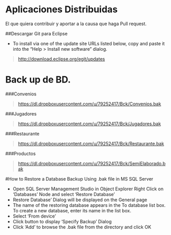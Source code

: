# Aplicaciones Distribuidas

El que quiera contribuir y aportar a la causa que haga Pull request.

##Descargar Git para Eclipse

- To install via one of the update site URLs listed below, copy and paste it into the “Help > Install new software” dialog.

>http://download.eclipse.org/egit/updates 

# Back up de BD. 

###Convenios
>https://dl.dropboxusercontent.com/u/79252417/Bck/Convenios.bak

###Jugadores
>https://dl.dropboxusercontent.com/u/79252417/Bck/Jugadores.bak

###Restaurante
>https://dl.dropboxusercontent.com/u/79252417/Bck/Restaurante.bak

###Productos
>https://dl.dropboxusercontent.com/u/79252417/Bck/SemiElaborado.bak

#How to Restore a Database Backup Using .bak file in MS SQL Server

- Open SQL Server Management Studio in Object Explorer Right Click on ‘Databases’ Node and select ‘Restore Database’
- Restore Database’ Dialog will be displayed on the General page
- The name of the restoring database appears in the To database list box. To create a new database, enter its name in the list box.
- Select ‘From device’
- Click button to display ‘Specify Backup’ Dialog
- Click ‘Add’  to browse the .bak file from the directory and click OK

